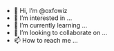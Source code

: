 - 👋 Hi, I’m @oxfowiz
- 👀 I’m interested in ...
- 🌱 I’m currently learning ...
- 💞️ I’m looking to collaborate on ...
- 📫 How to reach me ...

<!---
oxfowiz/oxfowiz is a ✨ special ✨ repository because its `README.md` (this file) appears on your GitHub profile.
You can click the Preview link to take a look at your changes.
--->
